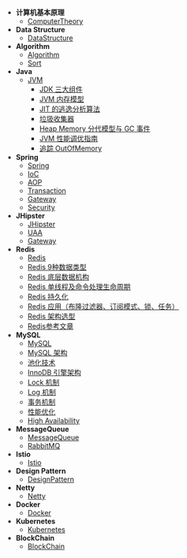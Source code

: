 - **计算机基本原理**
    - [ComputerTheory](ComputerTheory/)
- **Data Structure**
    - [DataStructure](DataStructure/)
- **Algorithm**
    - [Algorithm](Algorithm/)       
    - [Sort](Algorithm/Sort/Sort.md)       
- **Java**
    - [JVM](Java/JVM/README.md)
        - [JDK 三大组件](Java/JVM/JDK.md)
        - [JVM 内存模型](Java/JVM/JVM.md)
        - [JIT 的逃逸分析算法](Java/JVM/EscapeAnalysis.md)
        - [垃圾收集器](Java/JVM/GarbageCollection.md)
        - [Heap Memory 分代模型与 GC 事件](Java/JVM/GenerationAndEnent.md)
        - [JVM 性能调优指南](Java/JVM/PerformanceTuningGuide.md)
        - [追踪 OutOfMemory](Java/JVM/MemoryLeaksCauses.md)
- **Spring**
    - [Spring](Spring/)  
    - [IoC](Spring/IoC/IoC.md)  
    - [AOP](Spring/AOP/AOP.md)  
    - [Transaction](Spring/Transaction/Transaction.md)  
    - [Gateway](Spring/Gateway/Gateway.md)  
    - [Security](Spring/Security/Security.md)  
- **JHipster**
    - [JHipster](JHipster/)       
    - [UAA](JHipster/UAA/UAA.md)       
    - [Gateway](JHipster/Gateway/Gateway.md)       
- **Redis**
    - [Redis](Redis/)
    - [Redis 9种数据类型](Redis/DataType.md)
    - [Redis 底层数据机构](Redis/DataStructure.md)
    - [Redis 单线程及命令处理生命周期](Redis/IO&CommandLifeCycle.md)
    - [Redis 持久化](Redis/AOF&RDB.md)
    - [Redis 应用（布隆过滤器、订阅模式、锁、任务）](Redis/Application.md)
    - [Redis 架构选型](Redis/Framework.md)
    - [Redis参考文章](Redis/Refereneces.md)
- **MySQL**
    - [MySQL](MySQL/)
    - [MySQL 架构](MySQL/Architecture/Architecture.md)    
    - [池化技术](MySQL/Pool/Pool.md)    
    - [InnoDB 引擎架构](MySQL/InnoDB/InnoDB.md)    
    - [Lock 机制](MySQL/Lock/Lock.md)    
    - [Log 机制](MySQL/Log/Log.md)    
    - [事务机制](MySQL/Transaction/Transaction.md)    
    - [性能优化](MySQL/Optimization/Optimization.md)    
    - [High Availability](MySQL/HA/HighAvailability.md)    
- **MessageQueue**
    - [MessageQueue](MessageQueue/)
    - [RabbitMQ](MessageQueue/RabbitMQ/RabbitMQ.md)
- **Istio**
    - [Istio](Istio/)                    
- **Design Pattern**
    - [DesignPattern](DesignPattern/)   
- **Netty**
    - [Netty](Netty/)
- **Docker**
    - [Docker](Docker/)    
- **Kubernetes**
    - [Kubernetes](Kubernetes/)    
- **BlockChain**
    - [BlockChain](BlockChain/)     
